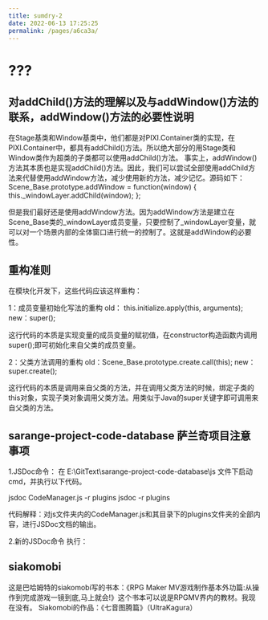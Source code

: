```yaml
---
title: sumdry-2
date: 2022-06-13 17:25:25
permalink: /pages/a6ca3a/
---
```



# ???

## 对addChild()方法的理解以及与addWindow()方法的联系，addWindow()方法的必要性说明

在Stage基类和Window基类中，他们都是对PIXI.Container类的实现，在PIXI.Container中，都具有addChild()方法。所以绝大部分的用Stage类和Window类作为超类的子类都可以使用addChild()方法。
事实上，addWindow()方法其本质也是实现addChild()方法。因此，我们可以尝试全部使用addChild方法来代替使用addWindow方法，减少使用新的方法，减少记忆。源码如下：
Scene_Base.prototype.addWindow = function(window) {
    this._windowLayer.addChild(window);
};

但是我们最好还是使用addWindow方法。因为addWindow方法是建立在Scene_Base类的_windowLayer成员变量，只要控制了_windowLayer变量，就可以对一个场景内部的全体窗口进行统一的控制了。这就是addWindow的必要性。






## 重构准则

在模块化开发下，这些代码应该这样重构：

1：成员变量初始化写法的重构
old： this.initialize.apply(this, arguments);
new：super();

这行代码的本质是实现变量的成员变量的赋初值，在constructor构造函数内调用super();即可初始化来自父类的成员变量。

2：父类方法调用的重构
old：Scene_Base.prototype.create.call(this);
new：super.create();

这行代码的本质是调用来自父类的方法，并在调用父类方法的时候，绑定子类的this对象，实现子类对象调用父类方法。用类似于Java的super关键字即可调用来自父类的方法。





## sarange-project-code-database 萨兰奇项目注意事项
1.JSDoc命令：
在 E:\GitText\sarange-project-code-database\js 文件下启动cmd，并执行以下代码。

jsdoc CodeManager.js -r plugins
jsdoc -r plugins

代码解释：对js文件夹内的CodeManager.js和其目录下的plugins文件夹的全部内容，进行JSDoc文档的输出。

2.新的JSDoc命令
执行：






## siakomobi
这是巴哈姆特的siakomobi写的书本：《RPG Maker MV游戏制作基本外功篇:从操作到完成游戏一镜到底,马上就会!》这个书本可以说是RPGMV界内的教材。我现在没有。
Siakomobi的作品：《七音图腾篇》（UltraKagura）




